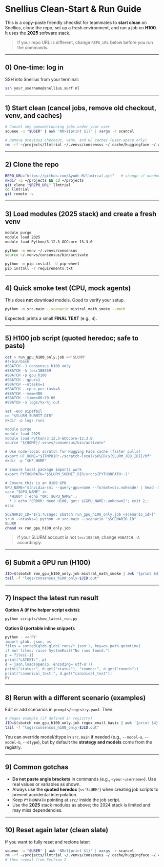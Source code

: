 # Snellius Clean-Start & Run Guide

This is a copy-paste friendly checklist for teammates to **start clean** on Snellius, clone the repo, set up a fresh environment, and run a job on **H100**. It uses the **2025** software stack.

> If your repo URL is different, change `REPO_URL` below before you run the commands.

---

## 0) One-time: log in

SSH into Snellius from your terminal:

```bash
ssh your_username@snellius.surf.nl
```

---

## 1) Start clean (cancel jobs, remove old checkout, venv, and caches)

```bash
# Cancel any queued/running jobs under your user
squeue -u "$USER" | awk 'NR>1{print $1}' | xargs -r scancel

# Remove previous checkout, venv, and HF caches (user-space only)
rm -rf ~/projects/llmtrial ~/.venvs/consensus ~/.cache/huggingface ~/.cache/hf
```

---

## 2) Clone the repo

```bash
REPO_URL="https://github.com/Ayudh-M/llmtrial.git"   # change if needed
mkdir -p ~/projects && cd ~/projects
git clone "$REPO_URL" llmtrial
cd llmtrial
git remote -v
```

---

## 3) Load modules (2025 stack) and create a fresh venv

```bash
module purge
module load 2025
module load Python/3.12.3-GCCcore-13.3.0

python -m venv ~/.venvs/consensus
source ~/.venvs/consensus/bin/activate

python -m pip install -U pip wheel
pip install -r requirements.txt
```

---

## 4) Quick smoke test (CPU, mock agents)

This does **not** download models. Good to verify your setup.

```bash
python -m src.main --scenario mistral_math_smoke --mock
```

Expected: prints a small **FINAL TEXT** (e.g., `4`).

---

## 5) H100 job script (quoted heredoc; safe to paste)

```bash
cat > run_gpu_h100_only.job <<'SLURM'
#!/bin/bash
#SBATCH -J consensus_h100_only
#SBATCH -A tesr108469
#SBATCH -p gpu_h100
#SBATCH --gpus=1
#SBATCH --ntasks=1
#SBATCH --cpus-per-task=8
#SBATCH --mem=40G
#SBATCH --time=00:20:00
#SBATCH -o logs/%x-%j.out

set -euo pipefail
cd "$SLURM_SUBMIT_DIR"
mkdir -p logs runs

module purge
module load 2025
module load Python/3.12.3-GCCcore-13.3.0
source "${HOME}/.venvs/consensus/bin/activate"

# Use node-local scratch for Hugging Face cache (faster pulls)
export HF_HOME="${TMPDIR:-/scratch-local/$USER/${SLURM_JOB_ID}}/hf"
mkdir -p "$HF_HOME"

# Ensure local package imports work
export PYTHONPATH="$SLURM_SUBMIT_DIR/src:${PYTHONPATH:-}"

# Ensure this is an H100 GPU
GPU_NAME="$(nvidia-smi --query-gpu=name --format=csv,noheader | head -1 || true)"
case "$GPU_NAME" in
  *H100* ) echo "OK: $GPU_NAME";;
  * ) echo "ERROR: Need H100, got: ${GPU_NAME:-unknown}"; exit 2;;
esac

SCENARIO_ID="${1:?usage: sbatch run_gpu_h100_only.job <scenario_id>}"
srun --ntasks=1 python -m src.main --scenario "$SCENARIO_ID"
SLURM
chmod +x run_gpu_h100_only.job
```

> If your SLURM account is not `tesr108469`, change `#SBATCH -A` accordingly.

---

## 6) Submit a GPU run (H100)

```bash
JID=$(sbatch run_gpu_h100_only.job mistral_math_smoke | awk '{print $4}'); echo "JOBID=$JID"
tail -f "logs/consensus_h100_only-$JID.out"
```

---

## 7) Inspect the latest run result

**Option A (if the helper script exists):**

```bash
python scripts/show_latest_run.py
```

**Option B (portable inline snippet):**

```bash
python - <<'PY'
import glob, json, os
files = sorted(glob.glob('runs/*.json'), key=os.path.getmtime)
if not files: raise SystemExit("No runs found.")
p = files[-1]
print("LATEST:", p)
d = json.load(open(p, encoding='utf-8'))
print("status:", d.get("status"), "rounds:", d.get("rounds"))
print("canonical_text:", d.get("canonical_text"))
PY
```

---

## 8) Rerun with a different scenario (examples)

Edit or add scenarios in `prompts/registry.yaml`. Then:

```bash
# Regex example (if defined in registry)
JID=$(sbatch run_gpu_h100_only.job regex_email_basic | awk '{print $4}'); echo "JOBID=$JID"
tail -f "logs/consensus_h100_only-$JID.out"
```

You can override model/dtype in `src.main` if needed (e.g., `--model-a`, `--model-b`, `--dtype`), but by default the **strategy and models** come from the registry.

---

## 9) Common gotchas

* **Do not paste angle brackets** in commands (e.g., `<your-username>`). Use real values or variables as shown.
* Always use the **quoted heredoc** (`<<'SLURM'`) when creating job scripts to prevent accidental interpolation.
* Keep `PYTHONPATH` pointing at `src/` inside the job script.
* Use the **2025** stack modules as above; the 2024 stack is limited and may miss dependencies.

---

## 10) Reset again later (clean slate)

If you want to fully reset and reclone later:

```bash
squeue -u "$USER" | awk 'NR>1{print $1}' | xargs -r scancel
rm -rf ~/projects/llmtrial ~/.venvs/consensus ~/.cache/huggingface ~/.cache/hf
# then repeat from Section 2
```

